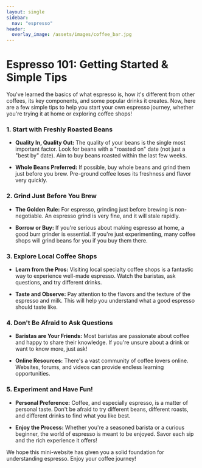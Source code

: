 ```yaml
---
layout: single
sidebar:
  nav: "espresso"
header:
  overlay_image: /assets/images/coffee_bar.jpg
---
```


# Espresso 101: Getting Started & Simple Tips

You've learned the basics of what espresso is, how it's different from other coffees, its key components, and some popular drinks it creates. Now, here are a few simple tips to help you start your own espresso journey, whether you're trying it at home or exploring coffee shops!

### 1. Start with Freshly Roasted Beans

* **Quality In, Quality Out:** The quality of your beans is the single most important factor. Look for beans with a "roasted on" date (not just a "best by" date). Aim to buy beans roasted within the last few weeks.

* **Whole Beans Preferred:** If possible, buy whole beans and grind them just before you brew. Pre-ground coffee loses its freshness and flavor very quickly.

### 2. Grind Just Before You Brew

* **The Golden Rule:** For espresso, grinding just before brewing is non-negotiable. An espresso grind is very fine, and it will stale rapidly.

* **Borrow or Buy:** If you're serious about making espresso at home, a good burr grinder is essential. If you're just experimenting, many coffee shops will grind beans for you if you buy them there.

### 3. Explore Local Coffee Shops

* **Learn from the Pros:** Visiting local specialty coffee shops is a fantastic way to experience well-made espresso. Watch the baristas, ask questions, and try different drinks.

* **Taste and Observe:** Pay attention to the flavors and the texture of the espresso and milk. This will help you understand what a good espresso should taste like.

### 4. Don't Be Afraid to Ask Questions

* **Baristas are Your Friends:** Most baristas are passionate about coffee and happy to share their knowledge. If you're unsure about a drink or want to know more, just ask!

* **Online Resources:** There's a vast community of coffee lovers online. Websites, forums, and videos can provide endless learning opportunities.

### 5. Experiment and Have Fun!

* **Personal Preference:** Coffee, and especially espresso, is a matter of personal taste. Don't be afraid to try different beans, different roasts, and different drinks to find what you like best.

* **Enjoy the Process:** Whether you're a seasoned barista or a curious beginner, the world of espresso is meant to be enjoyed. Savor each sip and the rich experience it offers!

We hope this mini-website has given you a solid foundation for understanding espresso. Enjoy your coffee journey!
